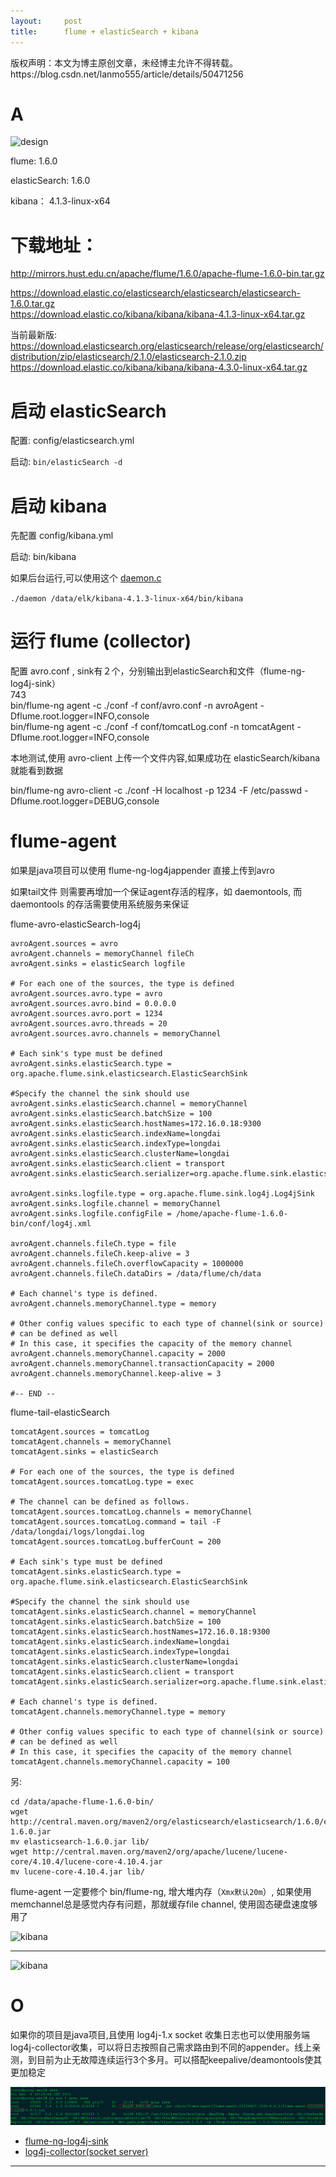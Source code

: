 ```yaml
---
layout:     post
title:      flume + elasticSearch + kibana
---
```

<div id="article_content" class="article_content clearfix csdn-tracking-statistics" data-pid="blog" data-mod="popu_307" data-dsm="post">
								<div class="article-copyright">
					版权声明：本文为博主原创文章，未经博主允许不得转载。					https://blog.csdn.net/lanmo555/article/details/50471256				</div>
								            <div id="content_views" class="markdown_views prism-atom-one-dark">
							<!-- flowchart 箭头图标 勿删 -->
							<svg xmlns="http://www.w3.org/2000/svg" style="display: none;"><path stroke-linecap="round" d="M5,0 0,2.5 5,5z" id="raphael-marker-block" style="-webkit-tap-highlight-color: rgba(0, 0, 0, 0);"></path></svg>
							<h1 id="a">A</h1>

<p><img src="https://img-blog.csdn.net/20151211182458470" alt="design" title=""></p>

<p>flume: 1.6.0 </p>

<p>elasticSearch: 1.6.0</p>

<p>kibana： 4.1.3-linux-x64</p>



<h1 id="下载地址">下载地址：</h1>

<p><a href="http://mirrors.hust.edu.cn/apache/flume/1.6.0/apache-flume-1.6.0-bin.tar.gz" rel="nofollow">http://mirrors.hust.edu.cn/apache/flume/1.6.0/apache-flume-1.6.0-bin.tar.gz</a></p>

<p><a href="https://download.elastic.co/elasticsearch/elasticsearch/elasticsearch-1.6.0.tar.gz" rel="nofollow">https://download.elastic.co/elasticsearch/elasticsearch/elasticsearch-1.6.0.tar.gz</a> <br>
<a href="https://download.elastic.co/kibana/kibana/kibana-4.1.3-linux-x64.tar.gz" rel="nofollow">https://download.elastic.co/kibana/kibana/kibana-4.1.3-linux-x64.tar.gz</a></p>

<p>当前最新版: <br>
<a href="https://download.elasticsearch.org/elasticsearch/release/org/elasticsearch/distribution/zip/elasticsearch/2.1.0/elasticsearch-2.1.0.zip" rel="nofollow">https://download.elasticsearch.org/elasticsearch/release/org/elasticsearch/distribution/zip/elasticsearch/2.1.0/elasticsearch-2.1.0.zip</a> <br>
<a href="https://download.elastic.co/kibana/kibana/kibana-4.3.0-linux-x64.tar.gz" rel="nofollow">https://download.elastic.co/kibana/kibana/kibana-4.3.0-linux-x64.tar.gz</a></p>



<h1 id="启动-elasticsearch">启动 elasticSearch</h1>

<p>配置: config/elasticsearch.yml </p>

<p>启动: <code>bin/elasticSearch -d</code></p>



<h1 id="启动-kibana">启动 kibana</h1>

<p>先配置 config/kibana.yml</p>

<p>启动: bin/kibana</p>

<p>如果后台运行,可以使用这个  <a href="http://blog.csdn.net/lanmo555/article/details/49666715" rel="nofollow"> daemon.c </a></p>

<p><code>./daemon /data/elk/kibana-4.1.3-linux-x64/bin/kibana</code></p>



<h1 id="运行-flume-collector">运行 flume (collector)</h1>

<p>配置 avro.conf , sink有２个，分别输出到elasticSearch和文件（flume-ng-log4j-sink） <br>
743 <br>
bin/flume-ng agent -c ./conf -f conf/avro.conf -n avroAgent -Dflume.root.logger=INFO,console <br>
bin/flume-ng agent -c ./conf -f conf/tomcatLog.conf -n tomcatAgent -Dflume.root.logger=INFO,console</p>

<p>本地测试,使用 avro-client 上传一个文件内容,如果成功在 elasticSearch/kibana 就能看到数据</p>

<p>bin/flume-ng avro-client -c ./conf -H localhost -p 1234 -F /etc/passwd -Dflume.root.logger=DEBUG,console</p>



<h1 id="flume-agent">flume-agent</h1>

<p>如果是java项目可以使用 flume-ng-log4jappender 直接上传到avro</p>

<p>如果tail文件 则需要再增加一个保证agent存活的程序，如 daemontools, 而 daemontools 的存活需要使用系统服务来保证</p>

<p>flume-avro-elasticSearch-log4j</p>



<pre class="prettyprint"><code class=" hljs avrasm">avroAgent<span class="hljs-preprocessor">.sources</span> = avro
avroAgent<span class="hljs-preprocessor">.channels</span> = memoryChannel fileCh
avroAgent<span class="hljs-preprocessor">.sinks</span> = elasticSearch logfile

<span class="hljs-preprocessor"># For each one of the sources, the type is defined</span>
avroAgent<span class="hljs-preprocessor">.sources</span><span class="hljs-preprocessor">.avro</span><span class="hljs-preprocessor">.type</span> = avro
avroAgent<span class="hljs-preprocessor">.sources</span><span class="hljs-preprocessor">.avro</span><span class="hljs-preprocessor">.bind</span> = <span class="hljs-number">0.0</span><span class="hljs-number">.0</span><span class="hljs-number">.0</span>
avroAgent<span class="hljs-preprocessor">.sources</span><span class="hljs-preprocessor">.avro</span><span class="hljs-preprocessor">.port</span> = <span class="hljs-number">1234</span> 
avroAgent<span class="hljs-preprocessor">.sources</span><span class="hljs-preprocessor">.avro</span><span class="hljs-preprocessor">.threads</span> = <span class="hljs-number">20</span> 
avroAgent<span class="hljs-preprocessor">.sources</span><span class="hljs-preprocessor">.avro</span><span class="hljs-preprocessor">.channels</span> = memoryChannel  

<span class="hljs-preprocessor"># Each sink's type must be defined</span>
avroAgent<span class="hljs-preprocessor">.sinks</span><span class="hljs-preprocessor">.elasticSearch</span><span class="hljs-preprocessor">.type</span> = org<span class="hljs-preprocessor">.apache</span><span class="hljs-preprocessor">.flume</span><span class="hljs-preprocessor">.sink</span><span class="hljs-preprocessor">.elasticsearch</span><span class="hljs-preprocessor">.ElasticSearchSink</span>

<span class="hljs-preprocessor">#Specify the channel the sink should use</span>
avroAgent<span class="hljs-preprocessor">.sinks</span><span class="hljs-preprocessor">.elasticSearch</span><span class="hljs-preprocessor">.channel</span> = memoryChannel
avroAgent<span class="hljs-preprocessor">.sinks</span><span class="hljs-preprocessor">.elasticSearch</span><span class="hljs-preprocessor">.batchSize</span> = <span class="hljs-number">100</span>
avroAgent<span class="hljs-preprocessor">.sinks</span><span class="hljs-preprocessor">.elasticSearch</span><span class="hljs-preprocessor">.hostNames</span>=<span class="hljs-number">172.16</span><span class="hljs-number">.0</span><span class="hljs-number">.18</span>:<span class="hljs-number">9300</span> 
avroAgent<span class="hljs-preprocessor">.sinks</span><span class="hljs-preprocessor">.elasticSearch</span><span class="hljs-preprocessor">.indexName</span>=longdai
avroAgent<span class="hljs-preprocessor">.sinks</span><span class="hljs-preprocessor">.elasticSearch</span><span class="hljs-preprocessor">.indexType</span>=longdai
avroAgent<span class="hljs-preprocessor">.sinks</span><span class="hljs-preprocessor">.elasticSearch</span><span class="hljs-preprocessor">.clusterName</span>=longdai 
avroAgent<span class="hljs-preprocessor">.sinks</span><span class="hljs-preprocessor">.elasticSearch</span><span class="hljs-preprocessor">.client</span> = transport
avroAgent<span class="hljs-preprocessor">.sinks</span><span class="hljs-preprocessor">.elasticSearch</span><span class="hljs-preprocessor">.serializer</span>=org<span class="hljs-preprocessor">.apache</span><span class="hljs-preprocessor">.flume</span><span class="hljs-preprocessor">.sink</span><span class="hljs-preprocessor">.elasticsearch</span><span class="hljs-preprocessor">.ElasticSearchLogStashEventSerializer</span>

avroAgent<span class="hljs-preprocessor">.sinks</span><span class="hljs-preprocessor">.logfile</span><span class="hljs-preprocessor">.type</span> = org<span class="hljs-preprocessor">.apache</span><span class="hljs-preprocessor">.flume</span><span class="hljs-preprocessor">.sink</span><span class="hljs-preprocessor">.log</span>4j<span class="hljs-preprocessor">.Log</span>4jSink
avroAgent<span class="hljs-preprocessor">.sinks</span><span class="hljs-preprocessor">.logfile</span><span class="hljs-preprocessor">.channel</span> = memoryChannel
avroAgent<span class="hljs-preprocessor">.sinks</span><span class="hljs-preprocessor">.logfile</span><span class="hljs-preprocessor">.configFile</span> = /home/apache-flume-<span class="hljs-number">1.6</span><span class="hljs-number">.0</span>-bin/conf/log4j<span class="hljs-preprocessor">.xml</span>

avroAgent<span class="hljs-preprocessor">.channels</span><span class="hljs-preprocessor">.fileCh</span><span class="hljs-preprocessor">.type</span> = file 
avroAgent<span class="hljs-preprocessor">.channels</span><span class="hljs-preprocessor">.fileCh</span><span class="hljs-preprocessor">.keep</span>-alive = <span class="hljs-number">3</span> 
avroAgent<span class="hljs-preprocessor">.channels</span><span class="hljs-preprocessor">.fileCh</span><span class="hljs-preprocessor">.overflowCapacity</span> = <span class="hljs-number">1000000</span> 
avroAgent<span class="hljs-preprocessor">.channels</span><span class="hljs-preprocessor">.fileCh</span><span class="hljs-preprocessor">.dataDirs</span> = /data/flume/ch/data

<span class="hljs-preprocessor"># Each channel's type is defined.</span>
avroAgent<span class="hljs-preprocessor">.channels</span><span class="hljs-preprocessor">.memoryChannel</span><span class="hljs-preprocessor">.type</span> = memory

<span class="hljs-preprocessor"># Other config values specific to each type of channel(sink or source)</span>
<span class="hljs-preprocessor"># can be defined as well</span>
<span class="hljs-preprocessor"># In this case, it specifies the capacity of the memory channel</span>
avroAgent<span class="hljs-preprocessor">.channels</span><span class="hljs-preprocessor">.memoryChannel</span><span class="hljs-preprocessor">.capacity</span> = <span class="hljs-number">2000</span>
avroAgent<span class="hljs-preprocessor">.channels</span><span class="hljs-preprocessor">.memoryChannel</span><span class="hljs-preprocessor">.transactionCapacity</span> = <span class="hljs-number">2000</span>
avroAgent<span class="hljs-preprocessor">.channels</span><span class="hljs-preprocessor">.memoryChannel</span><span class="hljs-preprocessor">.keep</span>-alive = <span class="hljs-number">3</span> 

<span class="hljs-preprocessor">#-- END --</span></code></pre>

<p>flume-tail-elasticSearch </p>



<pre class="prettyprint"><code class=" hljs avrasm">tomcatAgent<span class="hljs-preprocessor">.sources</span> = tomcatLog 
tomcatAgent<span class="hljs-preprocessor">.channels</span> = memoryChannel
tomcatAgent<span class="hljs-preprocessor">.sinks</span> = elasticSearch 

<span class="hljs-preprocessor"># For each one of the sources, the type is defined</span>
tomcatAgent<span class="hljs-preprocessor">.sources</span><span class="hljs-preprocessor">.tomcatLog</span><span class="hljs-preprocessor">.type</span> = exec 

<span class="hljs-preprocessor"># The channel can be defined as follows.</span>
tomcatAgent<span class="hljs-preprocessor">.sources</span><span class="hljs-preprocessor">.tomcatLog</span><span class="hljs-preprocessor">.channels</span> = memoryChannel
tomcatAgent<span class="hljs-preprocessor">.sources</span><span class="hljs-preprocessor">.tomcatLog</span><span class="hljs-preprocessor">.command</span> = tail -F /data/longdai/logs/longdai<span class="hljs-preprocessor">.log</span>
tomcatAgent<span class="hljs-preprocessor">.sources</span><span class="hljs-preprocessor">.tomcatLog</span><span class="hljs-preprocessor">.bufferCount</span> = <span class="hljs-number">200</span>

<span class="hljs-preprocessor"># Each sink's type must be defined</span>
tomcatAgent<span class="hljs-preprocessor">.sinks</span><span class="hljs-preprocessor">.elasticSearch</span><span class="hljs-preprocessor">.type</span> = org<span class="hljs-preprocessor">.apache</span><span class="hljs-preprocessor">.flume</span><span class="hljs-preprocessor">.sink</span><span class="hljs-preprocessor">.elasticsearch</span><span class="hljs-preprocessor">.ElasticSearchSink</span>

<span class="hljs-preprocessor">#Specify the channel the sink should use</span>
tomcatAgent<span class="hljs-preprocessor">.sinks</span><span class="hljs-preprocessor">.elasticSearch</span><span class="hljs-preprocessor">.channel</span> = memoryChannel
tomcatAgent<span class="hljs-preprocessor">.sinks</span><span class="hljs-preprocessor">.elasticSearch</span><span class="hljs-preprocessor">.batchSize</span> = <span class="hljs-number">100</span>
tomcatAgent<span class="hljs-preprocessor">.sinks</span><span class="hljs-preprocessor">.elasticSearch</span><span class="hljs-preprocessor">.hostNames</span>=<span class="hljs-number">172.16</span><span class="hljs-number">.0</span><span class="hljs-number">.18</span>:<span class="hljs-number">9300</span> 
tomcatAgent<span class="hljs-preprocessor">.sinks</span><span class="hljs-preprocessor">.elasticSearch</span><span class="hljs-preprocessor">.indexName</span>=longdai
tomcatAgent<span class="hljs-preprocessor">.sinks</span><span class="hljs-preprocessor">.elasticSearch</span><span class="hljs-preprocessor">.indexType</span>=longdai
tomcatAgent<span class="hljs-preprocessor">.sinks</span><span class="hljs-preprocessor">.elasticSearch</span><span class="hljs-preprocessor">.clusterName</span>=longdai 
tomcatAgent<span class="hljs-preprocessor">.sinks</span><span class="hljs-preprocessor">.elasticSearch</span><span class="hljs-preprocessor">.client</span> = transport
tomcatAgent<span class="hljs-preprocessor">.sinks</span><span class="hljs-preprocessor">.elasticSearch</span><span class="hljs-preprocessor">.serializer</span>=org<span class="hljs-preprocessor">.apache</span><span class="hljs-preprocessor">.flume</span><span class="hljs-preprocessor">.sink</span><span class="hljs-preprocessor">.elasticsearch</span><span class="hljs-preprocessor">.ElasticSearchLogStashEventSerializer</span>

<span class="hljs-preprocessor"># Each channel's type is defined.</span>
tomcatAgent<span class="hljs-preprocessor">.channels</span><span class="hljs-preprocessor">.memoryChannel</span><span class="hljs-preprocessor">.type</span> = memory

<span class="hljs-preprocessor"># Other config values specific to each type of channel(sink or source)</span>
<span class="hljs-preprocessor"># can be defined as well</span>
<span class="hljs-preprocessor"># In this case, it specifies the capacity of the memory channel</span>
tomcatAgent<span class="hljs-preprocessor">.channels</span><span class="hljs-preprocessor">.memoryChannel</span><span class="hljs-preprocessor">.capacity</span> = <span class="hljs-number">100</span></code></pre>

<p>另:</p>



<pre class="prettyprint"><code class=" hljs avrasm">cd /data/apache-flume-<span class="hljs-number">1.6</span><span class="hljs-number">.0</span>-bin/
wget http://central<span class="hljs-preprocessor">.maven</span><span class="hljs-preprocessor">.org</span>/maven2/org/elasticsearch/elasticsearch/<span class="hljs-number">1.6</span><span class="hljs-number">.0</span>/elasticsearch-<span class="hljs-number">1.6</span><span class="hljs-number">.0</span><span class="hljs-preprocessor">.jar</span>
mv elasticsearch-<span class="hljs-number">1.6</span><span class="hljs-number">.0</span><span class="hljs-preprocessor">.jar</span> lib/
wget http://central<span class="hljs-preprocessor">.maven</span><span class="hljs-preprocessor">.org</span>/maven2/org/apache/lucene/lucene-core/<span class="hljs-number">4.10</span><span class="hljs-number">.4</span>/lucene-core-<span class="hljs-number">4.10</span><span class="hljs-number">.4</span><span class="hljs-preprocessor">.jar</span>
mv lucene-core-<span class="hljs-number">4.10</span><span class="hljs-number">.4</span><span class="hljs-preprocessor">.jar</span> lib/</code></pre>

<p>flume-agent  一定要修个 bin/flume-ng, 增大堆内存（<code>Xmx默认20m</code>）, 如果使用memchannel总是感觉内存有问题，那就缓存file channel, 使用固态硬盘速度够用了</p>

<p><img src="https://img-blog.csdn.net/20160106193505459" alt="kibana" title=""></p>

<hr>

<p><img src="https://img-blog.csdn.net/20160106193556680" alt="kibana" title=""></p>

<h1 id="o">O</h1>

<p>如果你的项目是java项目,且使用 log4j-1.x socket 收集日志也可以使用服务端log4j-collector收集，可以将日志按照自己需求路由到不同的appender。线上亲测，到目前为止无故障连续运行3个多月。可以搭配keepalive/deamontools使其更加稳定</p>

<p><img src="https://raw.githubusercontent.com/blackshadowwalker/log4j-collector/master/doc/20151204161519.png" alt="screenshot" title=""></p>

<ul>
<li><a href="https://github.com/blackshadowwalker/flume-ng-log4j-sink" rel="nofollow">flume-ng-log4j-sink</a></li>
<li><a href="https://github.com/blackshadowwalker/log4j-collector" rel="nofollow">log4j-collector(socket server)</a></li>
</ul>

<hr>            </div>
						<link href="https://csdnimg.cn/release/phoenix/mdeditor/markdown_views-9e5741c4b9.css" rel="stylesheet">
                </div>
